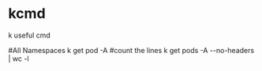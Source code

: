 # kcmd
k useful cmd

#All Namespaces
k get pod -A
#count the lines
k get pods -A --no-headers | wc -l
